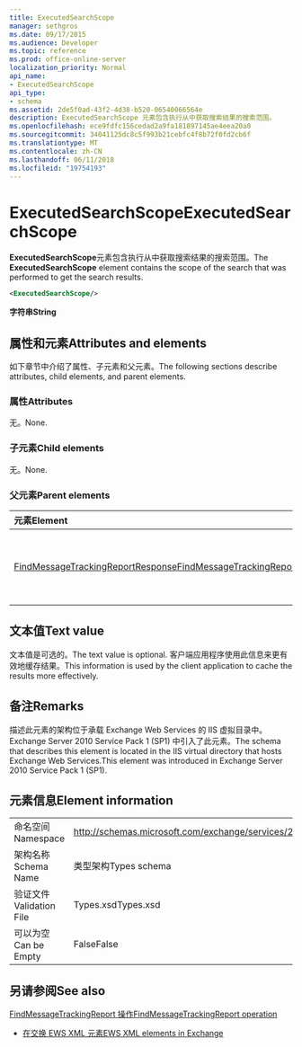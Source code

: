 ```yaml
---
title: ExecutedSearchScope
manager: sethgros
ms.date: 09/17/2015
ms.audience: Developer
ms.topic: reference
ms.prod: office-online-server
localization_priority: Normal
api_name:
- ExecutedSearchScope
api_type:
- schema
ms.assetid: 2de5f0ad-43f2-4d38-b520-06540066564e
description: ExecutedSearchScope 元素包含执行从中获取搜索结果的搜索范围。
ms.openlocfilehash: ece9fdfc156cedad2a9fa181897145ae4eea20a0
ms.sourcegitcommit: 34041125dc8c5f993b21cebfc4f8b72f0fd2cb6f
ms.translationtype: MT
ms.contentlocale: zh-CN
ms.lasthandoff: 06/11/2018
ms.locfileid: "19754193"
---
```

# <a name="executedsearchscope"></a><span data-ttu-id="a3a60-103">ExecutedSearchScope</span><span class="sxs-lookup"><span data-stu-id="a3a60-103">ExecutedSearchScope</span></span>

<span data-ttu-id="a3a60-104">**ExecutedSearchScope**元素包含执行从中获取搜索结果的搜索范围。</span><span class="sxs-lookup"><span data-stu-id="a3a60-104">The **ExecutedSearchScope** element contains the scope of the search that was performed to get the search results.</span></span> 
  
```xml
<ExecutedSearchScope/>
```

 <span data-ttu-id="a3a60-105">**字符串**</span><span class="sxs-lookup"><span data-stu-id="a3a60-105">**String**</span></span>
## <a name="attributes-and-elements"></a><span data-ttu-id="a3a60-106">属性和元素</span><span class="sxs-lookup"><span data-stu-id="a3a60-106">Attributes and elements</span></span>

<span data-ttu-id="a3a60-107">如下章节中介绍了属性、子元素和父元素。</span><span class="sxs-lookup"><span data-stu-id="a3a60-107">The following sections describe attributes, child elements, and parent elements.</span></span>
  
### <a name="attributes"></a><span data-ttu-id="a3a60-108">属性</span><span class="sxs-lookup"><span data-stu-id="a3a60-108">Attributes</span></span>

<span data-ttu-id="a3a60-109">无。</span><span class="sxs-lookup"><span data-stu-id="a3a60-109">None.</span></span>
  
### <a name="child-elements"></a><span data-ttu-id="a3a60-110">子元素</span><span class="sxs-lookup"><span data-stu-id="a3a60-110">Child elements</span></span>

<span data-ttu-id="a3a60-111">无。</span><span class="sxs-lookup"><span data-stu-id="a3a60-111">None.</span></span>
  
### <a name="parent-elements"></a><span data-ttu-id="a3a60-112">父元素</span><span class="sxs-lookup"><span data-stu-id="a3a60-112">Parent elements</span></span>

|<span data-ttu-id="a3a60-113">**元素**</span><span class="sxs-lookup"><span data-stu-id="a3a60-113">**Element**</span></span>|<span data-ttu-id="a3a60-114">**说明**</span><span class="sxs-lookup"><span data-stu-id="a3a60-114">**Description**</span></span>|
|:-----|:-----|
|[<span data-ttu-id="a3a60-115">FindMessageTrackingReportResponse</span><span class="sxs-lookup"><span data-stu-id="a3a60-115">FindMessageTrackingReportResponse</span></span>](findmessagetrackingreportresponse.md) <br/> |<span data-ttu-id="a3a60-116">包含状态和的单个结果[FindMessageTrackingReport 操作](findmessagetrackingreport-operation.md)请求。</span><span class="sxs-lookup"><span data-stu-id="a3a60-116">Contains the status and result of a single [FindMessageTrackingReport operation](findmessagetrackingreport-operation.md) request.</span></span>  <br/> |
   
## <a name="text-value"></a><span data-ttu-id="a3a60-117">文本值</span><span class="sxs-lookup"><span data-stu-id="a3a60-117">Text value</span></span>

<span data-ttu-id="a3a60-118">文本值是可选的。</span><span class="sxs-lookup"><span data-stu-id="a3a60-118">The text value is optional.</span></span> <span data-ttu-id="a3a60-119">客户端应用程序使用此信息来更有效地缓存结果。</span><span class="sxs-lookup"><span data-stu-id="a3a60-119">This information is used by the client application to cache the results more effectively.</span></span>
  
## <a name="remarks"></a><span data-ttu-id="a3a60-120">备注</span><span class="sxs-lookup"><span data-stu-id="a3a60-120">Remarks</span></span>

<span data-ttu-id="a3a60-121">描述此元素的架构位于承载 Exchange Web Services 的 IIS 虚拟目录中。Exchange Server 2010 Service Pack 1 (SP1) 中引入了此元素。</span><span class="sxs-lookup"><span data-stu-id="a3a60-121">The schema that describes this element is located in the IIS virtual directory that hosts Exchange Web Services.This element was introduced in Exchange Server 2010 Service Pack 1 (SP1).</span></span>
  
## <a name="element-information"></a><span data-ttu-id="a3a60-122">元素信息</span><span class="sxs-lookup"><span data-stu-id="a3a60-122">Element information</span></span>

|||
|:-----|:-----|
|<span data-ttu-id="a3a60-123">命名空间</span><span class="sxs-lookup"><span data-stu-id="a3a60-123">Namespace</span></span>  <br/> |http://schemas.microsoft.com/exchange/services/2006/types  <br/> |
|<span data-ttu-id="a3a60-124">架构名称</span><span class="sxs-lookup"><span data-stu-id="a3a60-124">Schema Name</span></span>  <br/> |<span data-ttu-id="a3a60-125">类型架构</span><span class="sxs-lookup"><span data-stu-id="a3a60-125">Types schema</span></span>  <br/> |
|<span data-ttu-id="a3a60-126">验证文件</span><span class="sxs-lookup"><span data-stu-id="a3a60-126">Validation File</span></span>  <br/> |<span data-ttu-id="a3a60-127">Types.xsd</span><span class="sxs-lookup"><span data-stu-id="a3a60-127">Types.xsd</span></span>  <br/> |
|<span data-ttu-id="a3a60-128">可以为空</span><span class="sxs-lookup"><span data-stu-id="a3a60-128">Can be Empty</span></span>  <br/> |<span data-ttu-id="a3a60-129">False</span><span class="sxs-lookup"><span data-stu-id="a3a60-129">False</span></span>  <br/> |
   
## <a name="see-also"></a><span data-ttu-id="a3a60-130">另请参阅</span><span class="sxs-lookup"><span data-stu-id="a3a60-130">See also</span></span>



[<span data-ttu-id="a3a60-131">FindMessageTrackingReport 操作</span><span class="sxs-lookup"><span data-stu-id="a3a60-131">FindMessageTrackingReport operation</span></span>](findmessagetrackingreport-operation.md)


- [<span data-ttu-id="a3a60-132">在交换 EWS XML 元素</span><span class="sxs-lookup"><span data-stu-id="a3a60-132">EWS XML elements in Exchange</span></span>](ews-xml-elements-in-exchange.md)

